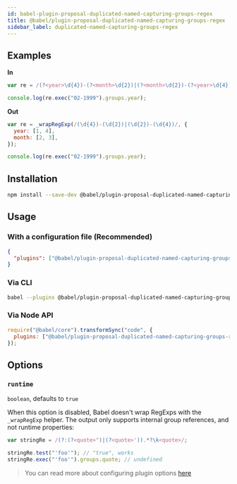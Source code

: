 ```yaml
---
id: babel-plugin-proposal-duplicated-named-capturing-groups-regex
title: @babel/plugin-proposal-duplicated-named-capturing-groups-regex
sidebar_label: duplicated-named-capturing-groups-regex
---
```


## Examples

**In**

```javascript
var re = /(?<year>\d{4})-(?<month>\d{2})|(?<month>\d{2})-(?<year>\d{4})/;

console.log(re.exec("02-1999").groups.year);
```

**Out**

```javascript
var re = _wrapRegExp(/(\d{4})-(\d{2})|(\d{2})-(\d{4})/, {
  year: [1, 4],
  month: [2, 3],
});

console.log(re.exec("02-1999").groups.year);
```

## Installation

```sh
npm install --save-dev @babel/plugin-proposal-duplicated-named-capturing-groups-regex
```

## Usage

### With a configuration file (Recommended)

```json
{
  "plugins": ["@babel/plugin-proposal-duplicated-named-capturing-groups-regex"]
}
```

### Via CLI

```sh
babel --plugins @babel/plugin-proposal-duplicated-named-capturing-groups-regex script.js
```

### Via Node API

```javascript
require("@babel/core").transformSync("code", {
  plugins: ["@babel/plugin-proposal-duplicated-named-capturing-groups-regex"],
});
```

## Options

### `runtime`

`boolean`, defaults to `true`

When this option is disabled, Babel doesn't wrap RegExps with the `_wrapRegExp` helper.
The output only supports internal group references, and not runtime properties:

```js
var stringRe = /(?:(?<quote>")|(?<quote>')).*?\k<quote>/;

stringRe.test("'foo'"); // "true", works
stringRe.exec("'foo'").groups.quote; // undefined
```

> You can read more about configuring plugin options [here](https://babeljs.io/docs/en/plugins#plugin-options)
